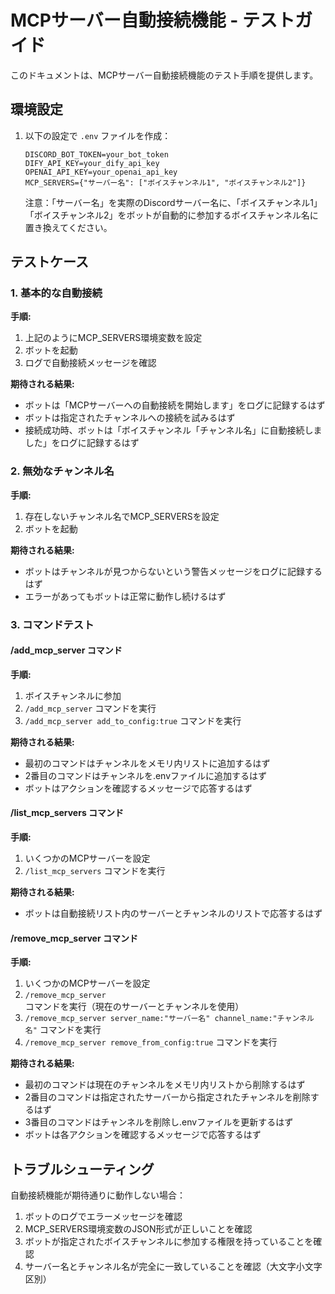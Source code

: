 # MCPサーバー自動接続機能 - テストガイド

このドキュメントは、MCPサーバー自動接続機能のテスト手順を提供します。

## 環境設定

1. 以下の設定で `.env` ファイルを作成：
   ```
   DISCORD_BOT_TOKEN=your_bot_token
   DIFY_API_KEY=your_dify_api_key
   OPENAI_API_KEY=your_openai_api_key
   MCP_SERVERS={"サーバー名": ["ボイスチャンネル1", "ボイスチャンネル2"]}
   ```

   注意：「サーバー名」を実際のDiscordサーバー名に、「ボイスチャンネル1」「ボイスチャンネル2」をボットが自動的に参加するボイスチャンネル名に置き換えてください。

## テストケース

### 1. 基本的な自動接続

**手順:**
1. 上記のようにMCP_SERVERS環境変数を設定
2. ボットを起動
3. ログで自動接続メッセージを確認

**期待される結果:**
- ボットは「MCPサーバーへの自動接続を開始します」をログに記録するはず
- ボットは指定されたチャンネルへの接続を試みるはず
- 接続成功時、ボットは「ボイスチャンネル「チャンネル名」に自動接続しました」をログに記録するはず

### 2. 無効なチャンネル名

**手順:**
1. 存在しないチャンネル名でMCP_SERVERSを設定
2. ボットを起動

**期待される結果:**
- ボットはチャンネルが見つからないという警告メッセージをログに記録するはず
- エラーがあってもボットは正常に動作し続けるはず

### 3. コマンドテスト

#### /add_mcp_server コマンド

**手順:**
1. ボイスチャンネルに参加
2. `/add_mcp_server` コマンドを実行
3. `/add_mcp_server add_to_config:true` コマンドを実行

**期待される結果:**
- 最初のコマンドはチャンネルをメモリ内リストに追加するはず
- 2番目のコマンドはチャンネルを.envファイルに追加するはず
- ボットはアクションを確認するメッセージで応答するはず

#### /list_mcp_servers コマンド

**手順:**
1. いくつかのMCPサーバーを設定
2. `/list_mcp_servers` コマンドを実行

**期待される結果:**
- ボットは自動接続リスト内のサーバーとチャンネルのリストで応答するはず

#### /remove_mcp_server コマンド

**手順:**
1. いくつかのMCPサーバーを設定
2. `/remove_mcp_server` コマンドを実行（現在のサーバーとチャンネルを使用）
3. `/remove_mcp_server server_name:"サーバー名" channel_name:"チャンネル名"` コマンドを実行
4. `/remove_mcp_server remove_from_config:true` コマンドを実行

**期待される結果:**
- 最初のコマンドは現在のチャンネルをメモリ内リストから削除するはず
- 2番目のコマンドは指定されたサーバーから指定されたチャンネルを削除するはず
- 3番目のコマンドはチャンネルを削除し.envファイルを更新するはず
- ボットは各アクションを確認するメッセージで応答するはず

## トラブルシューティング

自動接続機能が期待通りに動作しない場合：

1. ボットのログでエラーメッセージを確認
2. MCP_SERVERS環境変数のJSON形式が正しいことを確認
3. ボットが指定されたボイスチャンネルに参加する権限を持っていることを確認
4. サーバー名とチャンネル名が完全に一致していることを確認（大文字小文字区別）